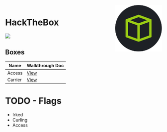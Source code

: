 <img align="right" height=150 src="./hackthebox_logo.jpg"/>

# HackTheBox
<img src="https://www.hackthebox.eu/badge/image/75726"/>


## Boxes

|   Name   |     Walkthrough Doc      |
| -------- | ------------------------ |
|  Access  | [View](Access/notes.md)  |
|  Carrier | [View](Carrier/notes.md) |


# TODO - Flags
- Irked
- Curling
- Access
